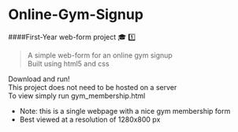 # Online-Gym-Signup

####First-Year web-form project :mortar_board: :one:
> A simple web-form for an online gym signup   
> Built using html5 and css  

Download and run!  
This project does not need to be hosted on a server  
To view simply run gym_membership.html
* Note: this is a single webpage with a nice gym membership form  
* Best viewed at a resolution of 1280x800 px  
